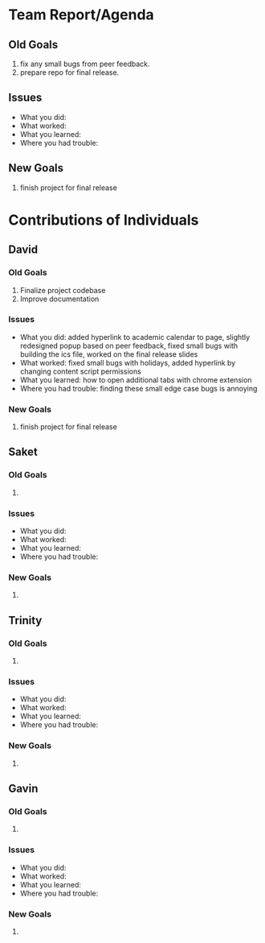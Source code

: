 # Team Report/Agenda
## Old Goals
1. fix any small bugs from peer feedback.
2. prepare repo for final release.
## Issues
- What you did:
- What worked:
- What you learned:
- Where you had trouble:
## New Goals
1. finish project for final release

# Contributions of Individuals

## David
### Old Goals
1. Finalize project codebase
2. Improve documentation
### Issues
- What you did: added hyperlink to academic calendar to page, slightly redesigned popup based on peer feedback, fixed small bugs with building the ics file, worked on the final release slides
- What worked: fixed small bugs with holidays, added hyperlink by changing content script permissions
- What you learned: how to open additional tabs with chrome extension
- Where you had trouble: finding these small edge case bugs is annoying
### New Goals
1. finish project for final release

## Saket
### Old Goals
1.
### Issues
- What you did:
- What worked:
- What you learned:
- Where you had trouble:
### New Goals
1. 

## Trinity
### Old Goals
1.
### Issues
- What you did:
- What worked:
- What you learned:
- Where you had trouble:
### New Goals
1.

## Gavin
### Old Goals
1.
### Issues
- What you did:
- What worked:
- What you learned:
- Where you had trouble:
### New Goals
1. 

